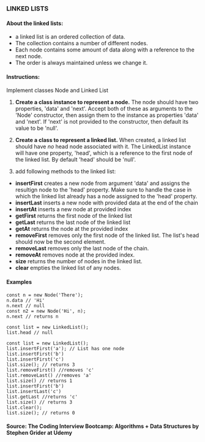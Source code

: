 ### LINKED LISTS 

#### About the linked lists: 
- a linked list is an ordered collection of data. 
- The collection contains a number of different nodes. 
- Each node contains some amount of data along with a reference to the next node. 
- The order is always maintained unless we change it.


#### Instructions: 

Implement classes Node and Linked List

1. **Create a class instance to represent a node.**  The node should have two properties, 'data' and 'next'.  Accept both of these as arguments to the 'Node' constructor, then assign them to the instance as properties 'data' and 'next'. If 'next' is not provided to the constructor, then default its value to be 'null'.

2.  **Create a class to represent a linked list.**  When created, a linked list should have *no* head node associated with it. The LinkedList instance will have one property, 'head', which is a reference to the first node of the linked list.  By default 'head' should be 'null'.

3. add following methods to the linked list: 
- **insertFirst** creates a new node from argument 'data' and assigns the resultign node to the 'head' property. Make sure to handle the case in which the linked list already has a node assigned to the 'head' property.
- **insertLast** inserts a new node with provided data at the end of the chain
- **insertAt** inserts a new node at provided index
- **getFirst** returns the first node of the linked list
- **getLast** returns the last node of the linked list
- **getAt** returns the node at the provided index
- **removeFirst** removes only the first node of the linked list. The list's head should now be the second element. 
- **removeLast** removes only the last node of the chain.
- **removeAt** removes node at the provided index.
- **size** returns the number of nodes in the linked list.
- **clear** empties the linked list of any nodes.

#### Examples 

````
const n = new Node('There');
n.data // 'Hi'
n.next // null
const n2 = new Node('Hi', n);
n.next // returns n
````

````
const list = new LinkedList();
list.head // null

const list = new LinkedList();
list.insertFirst('a'); // List has one node
list.insertFirst('b')
list.insertFirst('c')
list.size(); // returns 3
list.removeFirst() //removes 'c'
list.removeLast() //removes 'a'
list.size() // returns 1
list.insertFirst('b')
list.insertLast('c')
list.getLast //returns 'c'
list.size() // returns 3
list.clear();
list.size(); // returns 0
````


#### Source: The Coding Interview Bootcamp: Algorithms + Data Structures by Stephen Grider at Udemy 
